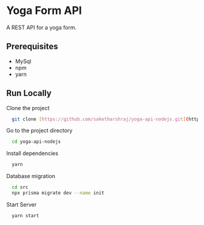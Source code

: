 
# Yoga Form API

A REST API for a yoga form.


## Prerequisites

- MySql
- npm
- yarn


## Run Locally

Clone the project

```bash
  git clone [https://github.com/saketharshraj/yoga-api-nodejs.git](https://github.com/priyakumari2102/yogaFormApi.git)
```

Go to the project directory

```bash
  cd yoga-api-nodejs
```

Install dependencies

```bash
  yarn
```

Database migration

```bash
  cd src
  npx prisma migrate dev --name init
```

Start Server

```bash
  yarn start
```
